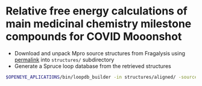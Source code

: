# Relative free energy calculations of main medicinal chemistry milestone compounds for COVID Mooonshot

* Download and unpack Mpro source structures from Fragalysis using [permalink](https://fragalysis.diamond.ac.uk/viewer/react/download/tag/91448cc6-45c8-4707-94c3-3c59fc45c6da) into `structures/` subdirectory
* Generate a Spruce loop database from the retrieved structures
```bash
$OPENEYE_APLICATIONS/bin/loopdb_builder -in structures/aligned/ -source_name fragalysis -prefix mainseries
```


